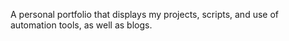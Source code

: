 <p>
  A personal portfolio that displays my projects, scripts, and use of automation tools, as well as blogs.
</p>

